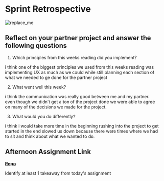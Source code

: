# Sprint Retrospective

![replace_me](https://codeworks.blob.core.windows.net/public/assets/img/illustrations/placeholder.svg)

## Reflect on your partner project and answer the following questions

1. Which principles from this weeks reading did you implement?

i think one of the biggest principles we used from this weeks reading was implementing UX as much as we could while still planning each section of what we needed to ge done for the partner project

2. What went well this week?

i think the communication was really good between me and my partner. even though we didn't get a ton of the project done we were able to agree on many of the decisions we made for the project.

3. What would you do differently?

i think i would take more time in the beginning rushing into the project to get started in the end slowed us down because there were times where we had to sit and think about what we wanted to do.

## Afternoon Assignment Link

**[Repo](https://github.com/alldaynik/<ASSIGNMENT_REPO>)**

Identify at least 1 takeaway from today's assignment
